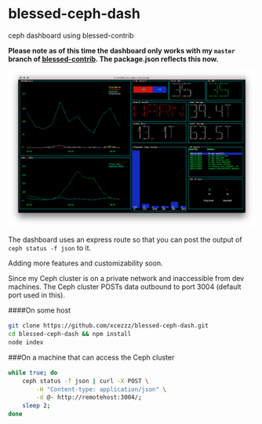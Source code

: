 # blessed-ceph-dash
ceph dashboard using blessed-contrib

**Please note as of this time the dashboard only works with my `master` branch of [blessed-contrib](https://github.com/xcezzz/blessed-contrib). The package.json reflects this now.**


![Image of blessed-ceph-dash](./screenshot.png)

The dashboard uses an express route so that you can post the output of `ceph status -f json` to it.

Adding more features and customizability soon.

Since my Ceph cluster is on a private network and inaccessible from dev machines. The Ceph cluster POSTs data outbound to port 3004 (default port used in this).

####On some host
```bash
git clone https://github.com/xcezzz/blessed-ceph-dash.git
cd blessed-ceph-dash && npm install
node index
```

###On a machine that can access the Ceph cluster
```bash
while true; do 
    ceph status -f json | curl -X POST \
    	-H "Content-type: application/json" \
    	-d @- http://remotehost:3004/; 
    sleep 2; 
done
```
